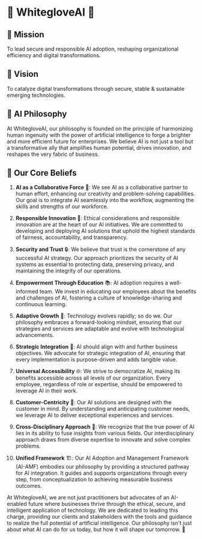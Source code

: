 # 🤍 WhitegloveAI 🤖

## 🎯 Mission
To lead secure and responsible AI adoption, reshaping organizational efficiency and digital transformations.

## 🔮 Vision
To catalyze digital transformations through secure, stable & sustainable emerging technologies.

## 🧠 AI Philosophy
At WhitegloveAI, our philosophy is founded on the principle of harmonizing human ingenuity with the power of artificial intelligence to forge a brighter and more efficient future for enterprises. We believe AI is not just a tool but a transformative ally that amplifies human potential, drives innovation, and reshapes the very fabric of business.

## 🌟 Our Core Beliefs
1. **AI as a Collaborative Force** 🤝: We see AI as a collaborative partner to human effort, enhancing our creativity and problem-solving capabilities. Our goal is to integrate AI seamlessly into the workflow, augmenting the skills and strengths of our workforce.

2. **Responsible Innovation** 🔬: Ethical considerations and responsible innovation are at the heart of our AI initiatives. We are committed to developing and deploying AI solutions that uphold the highest standards of fairness, accountability, and transparency.

3. **Security and Trust** 🔒: We believe that trust is the cornerstone of any successful AI strategy. Our approach prioritizes the security of AI systems as essential to protecting data, preserving privacy, and maintaining the integrity of our operations.

4. **Empowerment Through Education** 📚: AI adoption requires a well-informed team. We invest in educating our employees about the benefits and challenges of AI, fostering a culture of knowledge-sharing and continuous learning.

5. **Adaptive Growth** 🌱: Technology evolves rapidly; so do we. Our philosophy embraces a forward-looking mindset, ensuring that our strategies and services are adaptable and evolve with technological advancements.

6. **Strategic Integration** 🎯: AI should align with and further business objectives. We advocate for strategic integration of AI, ensuring that every implementation is purpose-driven and adds tangible value.

7. **Universal Accessibility** 🌐: We strive to democratize AI, making its benefits accessible across all levels of our organization. Every employee, regardless of role or expertise, should be empowered to leverage AI in their work.

8. **Customer-Centricity** 👥: Our AI solutions are designed with the customer in mind. By understanding and anticipating customer needs, we leverage AI to deliver exceptional experiences and services.

9. **Cross-Disciplinary Approach** 🔄: We recognize that the true power of AI lies in its ability to fuse insights from various fields. Our interdisciplinary approach draws from diverse expertise to innovate and solve complex problems.

10. **Unified Framework** 🏗️: Our AI Adoption and Management Framework (AI-AMF) embodies our philosophy by providing a structured pathway for AI integration. It guides and supports organizations through every step, from conceptualization to achieving measurable business outcomes.

At WhitegloveAI, we are not just practitioners but advocates of an AI-enabled future where businesses thrive through the ethical, secure, and intelligent application of technology. We are dedicated to leading this charge, providing our clients and stakeholders with the tools and guidance to realize the full potential of artificial intelligence. Our philosophy isn't just about what AI can do for us today, but how it will shape our tomorrow. 🚀
